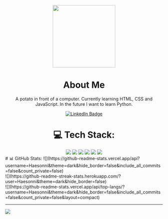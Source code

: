 <div id="header" align="center">
  <img src="https://media.giphy.com/media/v1.Y2lkPTc5MGI3NjExeHh1aHZoZWJhbGdnbmN1eGtndzZxanp4c3c1N3Nja3JjdHZzNThzNiZlcD12MV9pbnRlcm5hbF9naWZfYnlfaWQmY3Q9cw/smGCEo5zsAXtK4bqAT/giphy.gif" width="200"/>
<br>
</div>
<div id= "aboutMe" align = "center">
  <h1>About Me</h1> 
  <p> A potato in front of a computer. Currently learning HTML, CSS and JavaScript. In the future I want to learn Python. </p>
</div>
<div id = "badges" align="center">
  <div id ="social">
<a href="www.linkedin.com/in/mfilipa97">
    <img src="https://img.shields.io/badge/LinkedIn-blue?style=for-the-badge&logo=linkedin&logoColor=white" alt="LinkedIn Badge"/>
  </a>
    </div>
<h1>💻 Tech Stack:</h1>
<img src ="https://img.shields.io/badge/css3-%231572B6.svg?style=for-the-badge&logo=css3&logoColor=white"> <img src ="https://img.shields.io/badge/html5-%23E34F26.svg?style=for-the-badge&logo=html5&logoColor=white"> 
<img src ="https://img.shields.io/badge/Adobe%20After%20Effects-9999FF.svg?style=for-the-badge&logo=Adobe%20After%20Effects&logoColor=white">
<img src ="https://img.shields.io/badge/adobephotoshop-%2331A8FF.svg?style=for-the-badge&logo=adobephotoshop&logoColor=white>
   <img src = "https://img.shields.io/badge/adobeillustrator-%23FF9A00.svg?style=for-the-badge&logo=adobeillustrator&logoColor=white">
<img src="https://img.shields.io/badge/blender-%23F5792A.svg?style=for-the-badge&logo=blender&logoColor=white"> <img src = "https://img.shields.io/badge/Canva-%2300C4CC.svg?style=for-the-badge&logo=Canva&logoColor=white">
  </div>
# 📊 GitHub Stats:
![](https://github-readme-stats.vercel.app/api?username=Haesonni&theme=dark&hide_border=false&include_all_commits=false&count_private=false)<br/>
![](https://github-readme-streak-stats.herokuapp.com/?user=Haesonni&theme=dark&hide_border=false)<br/>
![](https://github-readme-stats.vercel.app/api/top-langs/?username=Haesonni&theme=dark&hide_border=false&include_all_commits=false&count_private=false&layout=compact)

---
[![](https://visitcount.itsvg.in/api?id=Haesonni&icon=0&color=0)](https://visitcount.itsvg.in)

<!-- Proudly created with GPRM ( https://gprm.itsvg.in ) -->
